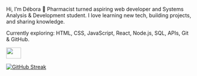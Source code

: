 Hi, I’m Débora 👋
Pharmacist turned aspiring web developer and Systems Analysis & Development student. I love learning new tech, building projects, and sharing knowledge.

Currently exploring: HTML, CSS, JavaScript, React, Node.js, SQL, APIs, Git & GitHub.

<a href="[seu link](https://www.linkedin.com/in/d%C3%A9bora-arruda-26781b287/)" target="blank"><img align="center" src="https://cdn.jsdelivr.net/npm/simple-icons@3.0.1/icons/linkedin.svg" alt="" height="30" width="40" /></a>

[![GitHub Streak](https://github-readme-streak-stats.herokuapp.com?user=deborarruda-web-developer&theme=radical)](https://git.io/streak-stats)

